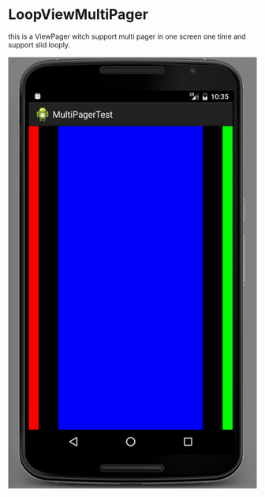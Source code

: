 # LoopViewMultiPager
this is a ViewPager witch support multi pager in one screen one time and support slid looply.

![image](https://github.com/funny9527/LoopViewMultiPager/blob/master/a.png)
